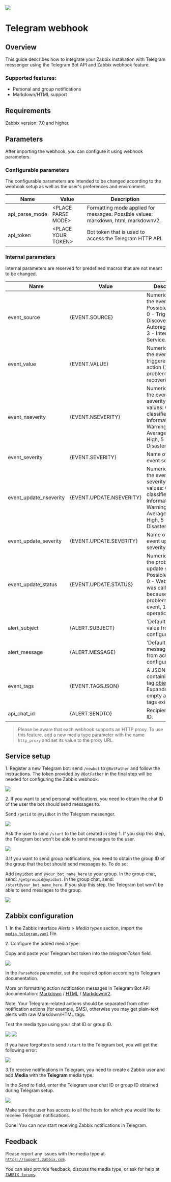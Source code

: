 ![](images/logo.png?raw=true)
# Telegram webhook

## Overview

This guide describes how to integrate your Zabbix installation with Telegram messenger using the Telegram Bot API and Zabbix webhook feature.

### Supported features:
* Personal and group notifications
* Markdown/HTML support

## Requirements

Zabbix version: 7.0 and higher.

## Parameters

After importing the webhook, you can configure it using webhook parameters.

### Configurable parameters

The configurable parameters are intended to be changed according to the webhook setup as well as the user's preferences and environment.

|Name|Value|Description|
|----|-----|-----------|
|api_parse_mode|\<PLACE PARSE MODE\>|Formatting mode applied for messages. Possible values: markdown, html, markdownv2.|
|api_token|\<PLACE YOUR TOKEN\>|Bot token that is used to access the Telegram HTTP API.|

### Internal parameters

Internal parameters are reserved for predefined macros that are not meant to be changed.

|Name|Value|Description|
|----|-----|-----------|
|event_source|\{EVENT\.SOURCE\}|Numeric value of the event source. Possible values: 0 - Trigger, 1 - Discovery, 2 - Autoregistration, 3 - Internal, 4 - Service.|
|event_value|\{EVENT\.VALUE\}|Numeric value of the event that triggered an action (1 for problem, 0 for recovering).|
|event_nseverity|\{EVENT\.NSEVERITY\}|Numeric value of the event severity. Possible values: 0 - Not classified, 1 - Information, 2 - Warning, 3 - Average, 4 - High, 5 - Disaster.|
|event_severity|\{EVENT\.SEVERITY\}|Name of the event severity.|
|event_update_nseverity|\{EVENT\.UPDATE\.NSEVERITY\}|Numeric value of the event update severity. Possible values: 0 - Not classified, 1 - Information, 2 - Warning, 3 - Average, 4 - High, 5 - Disaster.|
|event_update_severity|\{EVENT\.UPDATE\.SEVERITY\}|Name of the event update severity.|
|event_update_status|\{EVENT\.UPDATE\.STATUS\}|Numeric value of the problem update status. Possible values: 0 - Webhook was called because of problem/recovery event, 1 - Update operation.|
|alert_subject|\{ALERT\.SUBJECT\}|'Default subject' value from action configuration.|
|alert_message|\{ALERT\.MESSAGE\}|'Default message' value from action configuration.|
|event_tags|\{EVENT\.TAGSJSON\}|A JSON array containing event tag [objects]('https://www.zabbix.com/documentation/current/manual/api/reference/event/object#event-tag'). Expanded to an empty array if no tags exist.|
|api_chat_id|\{ALERT\.SENDTO\}|Recipient's chat ID.|

> Please be aware that each webhook supports an HTTP proxy. To use this feature, add a new media type parameter with the name `http_proxy` and set its value to the proxy URL.

## Service setup

1\. Register a new Telegram bot: send `/newbot` to `@BotFather` and follow the instructions. The token provided by `@BotFather` in the final step will be needed for configuring the Zabbix webhook.

[![](images/thumb.1.png?raw=true)](images/1.png)

2\. If you want to send personal notifications, you need to obtain the chat ID of the user the bot should send messages to.

Send `/getid` to `@myidbot` in the Telegram messenger.

[![](images/thumb.3.png?raw=true)](images/3.png)

Ask the user to send `/start` to the bot created in step 1. If you skip this step, the Telegram bot won't be able to send messages to the user.

[![](images/thumb.5.png?raw=true)](images/5.png)

3\.If you want to send group notifications, you need to obtain the group ID of the group that the bot should send messages to. To do so:

Add `@myidbot` and `@your_bot_name_here` to your group.
In the group chat, send: `/getgroupid@myidbot`.
In the group chat, send: `/start@your_bot_name_here`. If you skip this step, the Telegram bot won't be able to send messages to the group.

[![](images/thumb.9.png?raw=true)](images/9.png)

## Zabbix configuration

1\. In the Zabbix interface *Alerts* > *Media types* section, import the [`media_telegram.yaml`](media_telegram.yaml) file.

2\. Configure the added media type: 

Copy and paste your Telegram bot token into the *telegramToken* field.

[![](images/thumb.2.png?raw=true)](images/2.png)

In the `ParseMode` parameter, set the required option according to Telegram documentation.

More on formatting action notification messages in Telegram Bot API documentation: [Markdown](https://core.telegram.org/bots/api#markdown-style) / [HTML](https://core.telegram.org/bots/api#html-style) / [MarkdownV2](https://core.telegram.org/bots/api#markdownv2-style).

Note: Your Telegram-related actions should be separated from other notification actions (for example, SMS), otherwise you may get plain-text alerts with raw Markdown/HTML tags.

Test the media type using your chat ID or group ID.

[![](images/thumb.6.png?raw=true)](images/6.png)
[![](images/thumb.7.png?raw=true)](images/7.png)

If you have forgotten to send `/start` to the Telegram bot, you will get the following error:

[![](images/thumb.8.png?raw=true)](images/8.png)

3\.To receive notifications in Telegram, you need to create a Zabbix user and add **Media** with the **Telegram** media type.

In the *Send to* field, enter the Telegram user chat ID or group ID obtained during Telegram setup.

[![](images/thumb.4.png?raw=true)](images/4.png)

Make sure the user has access to all the hosts for which you would like to receive Telegram notifications.

Done! You can now start receiving Zabbix notifications in Telegram.

## Feedback

Please report any issues with the media type at [`https://support.zabbix.com`](https://support.zabbix.com).

You can also provide feedback, discuss the media type, or ask for help at [`ZABBIX forums`](https://www.zabbix.com/forum/zabbix-suggestions-and-feedback).
